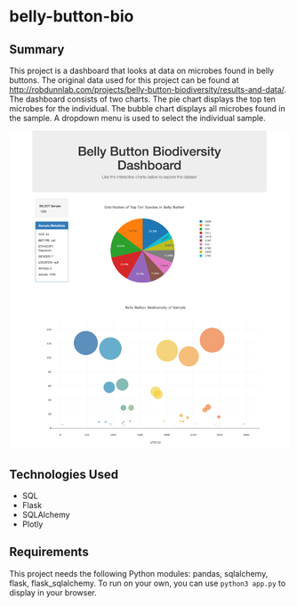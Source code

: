 # belly-button-bio

## Summary

This project is a dashboard that looks at data on microbes found in belly buttons. The original data used for this project can be  found at http://robdunnlab.com/projects/belly-button-biodiversity/results-and-data/. The dashboard consists of two charts. The pie chart displays the top ten microbes for the individual. The bubble chart displays all microbes found in the sample. A dropdown menu is used to select the individual sample.

![alt-text](https://raw.githubusercontent.com/jonathanpiech/belly-button-bio/master/bbb1.png "Image of dashboard")

## Technologies Used
- SQL
- Flask
- SQLAlchemy
- Plotly

## Requirements
This project needs the following Python modules: pandas, sqlalchemy, flask, flask_sqlalchemy. To run on your own, you can use `python3 app.py` to display in your browser.
